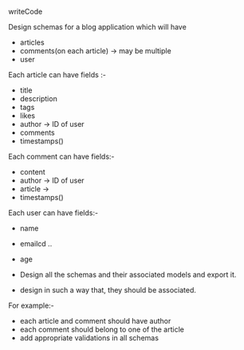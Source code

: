 writeCode

Design schemas for a blog application which will have

- articles
- comments(on each article) -> may be multiple
- user

Each article can have fields :-

- title
- description
- tags
- likes
- author -> ID of user
- comments
- timestamps()

Each comment can have fields:-

- content
- author -> ID of user
- article ->
- timestamps()

Each user can have fields:-

- name
- emailcd ..
- age

- Design all the schemas and their associated models and export it.
- design in such a way that, they should be associated.

For example:-

- each article and comment should have author
- each comment should belong to one of the article
- add appropriate validations in all schemas
